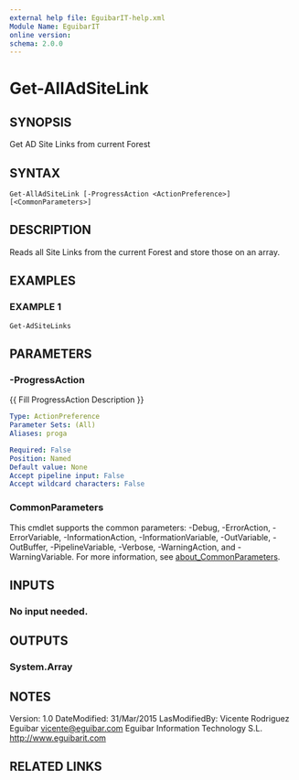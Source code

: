 ```yaml
---
external help file: EguibarIT-help.xml
Module Name: EguibarIT
online version:
schema: 2.0.0
---
```


# Get-AllAdSiteLink

## SYNOPSIS
Get AD Site Links from current Forest

## SYNTAX

```
Get-AllAdSiteLink [-ProgressAction <ActionPreference>] [<CommonParameters>]
```

## DESCRIPTION
Reads all Site Links from the current Forest and store those on an array.

## EXAMPLES

### EXAMPLE 1
```
Get-AdSiteLinks
```

## PARAMETERS

### -ProgressAction
{{ Fill ProgressAction Description }}

```yaml
Type: ActionPreference
Parameter Sets: (All)
Aliases: proga

Required: False
Position: Named
Default value: None
Accept pipeline input: False
Accept wildcard characters: False
```

### CommonParameters
This cmdlet supports the common parameters: -Debug, -ErrorAction, -ErrorVariable, -InformationAction, -InformationVariable, -OutVariable, -OutBuffer, -PipelineVariable, -Verbose, -WarningAction, and -WarningVariable. For more information, see [about_CommonParameters](http://go.microsoft.com/fwlink/?LinkID=113216).

## INPUTS

### No input needed.
## OUTPUTS

### System.Array
## NOTES
Version:         1.0
DateModified:    31/Mar/2015
LasModifiedBy:   Vicente Rodriguez Eguibar
    vicente@eguibar.com
    Eguibar Information Technology S.L.
    http://www.eguibarit.com

## RELATED LINKS
